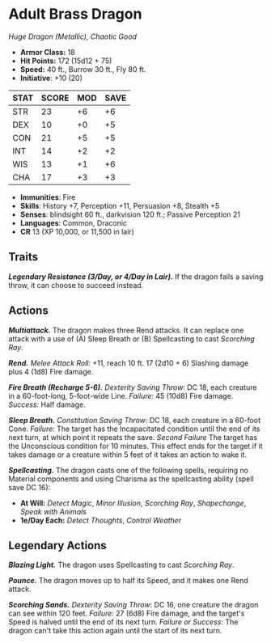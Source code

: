 # Adult Brass Dragon

*Huge Dragon (Metallic), Chaotic Good*

- **Armor Class:** 18
- **Hit Points:** 172 (15d12 + 75)
- **Speed:** 40 ft., Burrow 30 ft., Fly 80 ft.
- **Initiative**: +10 (20)

|STAT|SCORE|MOD|SAVE|
| --- | --- | --- | ---- |
| STR | 23 | +6 | +6 |
| DEX | 10 | +0 | +5 |
| CON | 21 | +5 | +5 |
| INT | 14 | +2 | +2 |
| WIS | 13 | +1 | +6 |
| CHA | 17 | +3 | +3 |

- **Immunities**: Fire
- **Skills**: History +7, Perception +11, Persuasion +8, Stealth +5
- **Senses**: blindsight 60 ft., darkvision 120 ft.; Passive Perception 21
- **Languages**: Common, Draconic
- **CR** 13 (XP 10,000, or 11,500 in lair)

## Traits

***Legendary Resistance (3/Day, or 4/Day in Lair).*** If the dragon fails a saving throw, it can choose to succeed instead.


## Actions

***Multiattack.*** The dragon makes three Rend attacks. It can replace one attack with a use of (A) Sleep Breath or (B) Spellcasting to cast *Scorching Ray*.

***Rend.*** *Melee Attack Roll:* +11, reach 10 ft. 17 (2d10 + 6) Slashing damage plus 4 (1d8) Fire damage.

***Fire Breath (Recharge 5-6).*** *Dexterity Saving Throw*: DC 18, each creature in a 60-foot-long, 5-foot-wide Line. *Failure:*  45 (10d8) Fire damage. *Success:*  Half damage.

***Sleep Breath.*** *Constitution Saving Throw*: DC 18, each creature in a 60-foot Cone. *Failure:*  The target has the Incapacitated condition until the end of its next turn, at which point it repeats the save. *Second Failure* The target has the Unconscious condition for 10 minutes. This effect ends for the target if it takes damage or a creature within 5 feet of it takes an action to wake it.

***Spellcasting.*** The dragon casts one of the following spells, requiring no Material components and using Charisma as the spellcasting ability (spell save DC 16):

- **At Will:** *Detect Magic*, *Minor Illusion*, *Scorching Ray*, *Shapechange*, *Speak with Animals*
- **1e/Day Each:** *Detect Thoughts*, *Control Weather*

## Legendary Actions

***Blazing Light.*** The dragon uses Spellcasting to cast *Scorching Ray*.

***Pounce.*** The dragon moves up to half its Speed, and it makes one Rend attack.

***Scorching Sands.*** *Dexterity Saving Throw*: DC 16, one creature the dragon can see within 120 feet. *Failure:*  27 (6d8) Fire damage, and the target's Speed is halved until the end of its next turn. *Failure or Success*:  The dragon can't take this action again until the start of its next turn.


